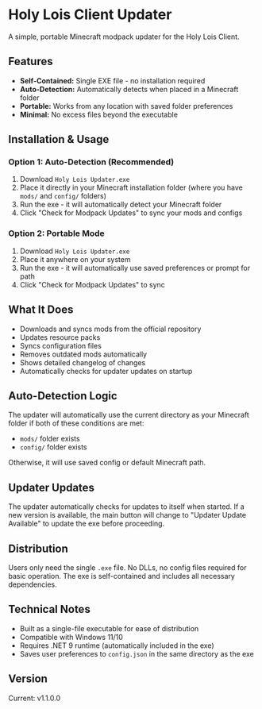 # Holy Lois Client Updater

A simple, portable Minecraft modpack updater for the Holy Lois Client.

## Features

- **Self-Contained:** Single EXE file - no installation required
- **Auto-Detection:** Automatically detects when placed in a Minecraft folder
- **Portable:** Works from any location with saved folder preferences
- **Minimal:** No excess files beyond the executable

## Installation & Usage

### Option 1: Auto-Detection (Recommended)

1. Download `Holy Lois Updater.exe`
2. Place it directly in your Minecraft installation folder (where you have `mods/` and `config/` folders)
3. Run the exe - it will automatically detect your Minecraft folder
4. Click "Check for Modpack Updates" to sync your mods and configs

### Option 2: Portable Mode

1. Download `Holy Lois Updater.exe`
2. Place it anywhere on your system
3. Run the exe - it will automatically use saved preferences or prompt for path
4. Click "Check for Modpack Updates" to sync

## What It Does

- Downloads and syncs mods from the official repository
- Updates resource packs
- Syncs configuration files
- Removes outdated mods automatically
- Shows detailed changelog of changes
- Automatically checks for updater updates on startup

## Auto-Detection Logic

The updater will automatically use the current directory as your Minecraft folder if both of these conditions are met:
- `mods/` folder exists
- `config/` folder exists

Otherwise, it will use saved config or default Minecraft path.

## Updater Updates

The updater automatically checks for updates to itself when started. If a new version is available, the main button will change to "Updater Update Available" to update the exe before proceeding.

## Distribution

Users only need the single `.exe` file. No DLLs, no config files required for basic operation. The exe is self-contained and includes all necessary dependencies.

## Technical Notes

- Built as a single-file executable for ease of distribution
- Compatible with Windows 11/10
- Requires .NET 9 runtime (automatically included in the exe)
- Saves user preferences to `config.json` in the same directory as the exe

## Version

Current: v1.1.0.0